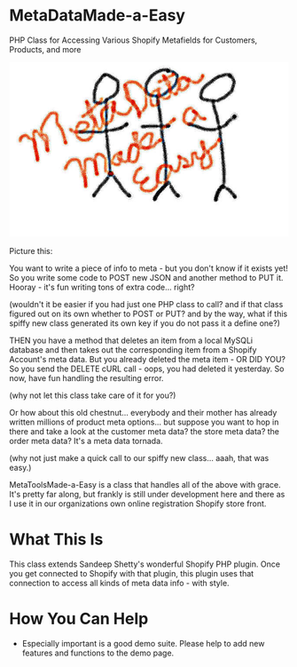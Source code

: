 MetaDataMade-a-Easy
===================

PHP Class for Accessing Various Shopify Metafields for Customers, Products, and more

![Logo for SMYAYA Meta Data Made-a-Easy](/demos/meta-data-made-a-easy.jpg)

Picture this: 

You want to write a piece of info to meta - but you don't know if it exists yet! So you write some code to POST new JSON and another method to PUT it. Hooray - it's fun writing tons of extra code... right?

(wouldn't it be easier if you had just one PHP class to call? and if that class figured out on its own whether to POST or PUT? and by the way, what if this spiffy new class generated its own key if you do not pass it a define one?)


THEN you have a method that deletes an item from a local MySQLi database and then takes out the corresponding item from a Shopify Account's meta data. But you already deleted the meta item - OR DID YOU? So you send the DELETE cURL call - oops, you had deleted it yesterday. So now, have fun handling the resulting error.

(why not let this class take care of it for you?)


Or how about this old chestnut... everybody and their mother has already written millions of product meta options... but suppose you want to hop in there and take a look at the customer meta data? the store meta data? the order meta data?  It's a meta data tornada.

(why not just make a quick call to our spiffy new class... aaah, that was easy.)

MetaToolsMade-a-Easy is a class that handles all of the above with grace. It's pretty far along, but frankly is still under development here and there as I use it in our organizations own online registration Shopify store front.


What This Is
====================
This class extends Sandeep Shetty's wonderful Shopify PHP plugin. Once you get connected to Shopify with that plugin, this plugin uses that connection to access all kinds of meta data info - with style.


How You Can Help
====================
* Especially important is a good demo suite. Please help to add new features and functions to the demo page.
